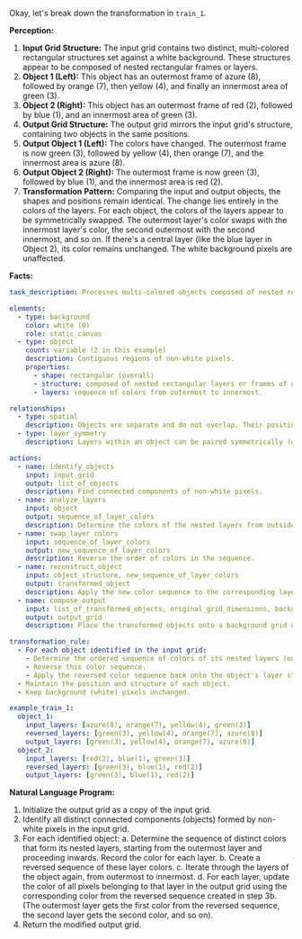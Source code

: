 Okay, let's break down the transformation in `train_1`.

**Perception:**

1.  **Input Grid Structure:** The input grid contains two distinct, multi-colored rectangular structures set against a white background. These structures appear to be composed of nested rectangular frames or layers.
2.  **Object 1 (Left):** This object has an outermost frame of azure (8), followed by orange (7), then yellow (4), and finally an innermost area of green (3).
3.  **Object 2 (Right):** This object has an outermost frame of red (2), followed by blue (1), and an innermost area of green (3).
4.  **Output Grid Structure:** The output grid mirrors the input grid's structure, containing two objects in the same positions.
5.  **Output Object 1 (Left):** The colors have changed. The outermost frame is now green (3), followed by yellow (4), then orange (7), and the innermost area is azure (8).
6.  **Output Object 2 (Right):** The outermost frame is now green (3), followed by blue (1), and the innermost area is red (2).
7.  **Transformation Pattern:** Comparing the input and output objects, the shapes and positions remain identical. The change lies entirely in the colors of the layers. For each object, the colors of the layers appear to be symmetrically swapped. The outermost layer's color swaps with the innermost layer's color, the second outermost with the second innermost, and so on. If there's a central layer (like the blue layer in Object 2), its color remains unchanged. The white background pixels are unaffected.

**Facts:**


```yaml
task_description: Processes multi-colored objects composed of nested rectangular layers by swapping the colors of symmetric layers.

elements:
  - type: background
    color: white (0)
    role: static_canvas
  - type: object
    count: variable (2 in this example)
    description: Contiguous regions of non-white pixels.
    properties:
      - shape: rectangular (overall)
      - structure: composed of nested rectangular layers or frames of uniform color.
      - layers: sequence of colors from outermost to innermost.

relationships:
  - type: spatial
    description: Objects are separate and do not overlap. Their positions relative to the grid boundaries are maintained.
  - type: layer_symmetry
    description: Layers within an object can be paired symmetrically (outermost with innermost, second outermost with second innermost, etc.).

actions:
  - name: identify_objects
    input: input_grid
    output: list_of_objects
    description: Find connected components of non-white pixels.
  - name: analyze_layers
    input: object
    output: sequence_of_layer_colors
    description: Determine the colors of the nested layers from outside to inside.
  - name: swap_layer_colors
    input: sequence_of_layer_colors
    output: new_sequence_of_layer_colors
    description: Reverse the order of colors in the sequence.
  - name: reconstruct_object
    input: object_structure, new_sequence_of_layer_colors
    output: transformed_object
    description: Apply the new color sequence to the corresponding layers of the original object structure.
  - name: compose_output
    input: list_of_transformed_objects, original_grid_dimensions, background_color
    output: output_grid
    description: Place the transformed objects onto a background grid of the original size.

transformation_rule:
  - For each object identified in the input grid:
    - Determine the ordered sequence of colors of its nested layers (outermost to innermost).
    - Reverse this color sequence.
    - Apply the reversed color sequence back onto the object's layer structure (outermost layer gets the first color of the reversed sequence, etc.).
  - Maintain the position and structure of each object.
  - Keep background (white) pixels unchanged.

example_train_1:
  object_1:
    input_layers: [azure(8), orange(7), yellow(4), green(3)]
    reversed_layers: [green(3), yellow(4), orange(7), azure(8)]
    output_layers: [green(3), yellow(4), orange(7), azure(8)]
  object_2:
    input_layers: [red(2), blue(1), green(3)]
    reversed_layers: [green(3), blue(1), red(2)]
    output_layers: [green(3), blue(1), red(2)]

```


**Natural Language Program:**

1.  Initialize the output grid as a copy of the input grid.
2.  Identify all distinct connected components (objects) formed by non-white pixels in the input grid.
3.  For each identified object:
    a.  Determine the sequence of distinct colors that form its nested layers, starting from the outermost layer and proceeding inwards. Record the color for each layer.
    b.  Create a reversed sequence of these layer colors.
    c.  Iterate through the layers of the object again, from outermost to innermost.
    d.  For each layer, update the color of all pixels belonging to that layer in the output grid using the corresponding color from the reversed sequence created in step 3b. (The outermost layer gets the first color from the reversed sequence, the second layer gets the second color, and so on).
4.  Return the modified output grid.